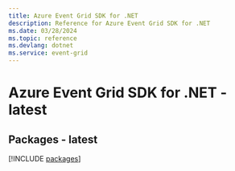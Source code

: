 ```yaml
---
title: Azure Event Grid SDK for .NET
description: Reference for Azure Event Grid SDK for .NET
ms.date: 03/28/2024
ms.topic: reference
ms.devlang: dotnet
ms.service: event-grid
---
```

# Azure Event Grid SDK for .NET - latest
## Packages - latest
[!INCLUDE [packages](event-grid-index.md)]